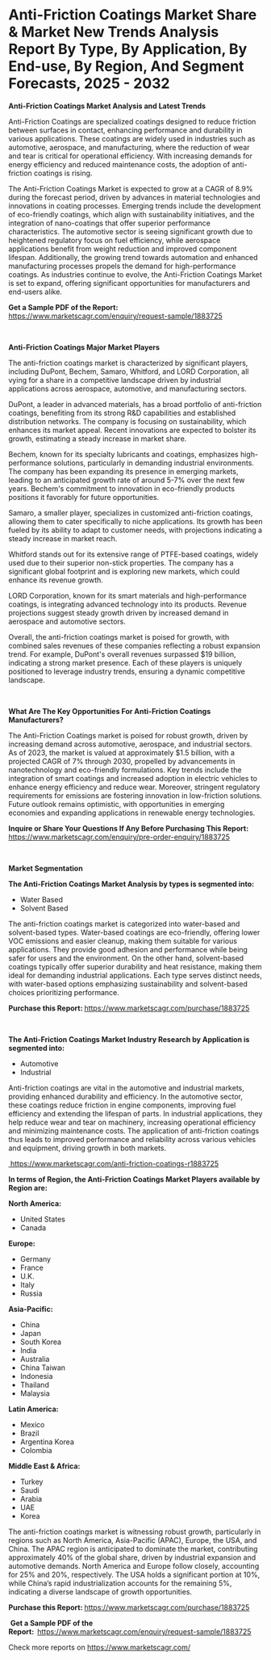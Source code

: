 <p><h1>Anti-Friction Coatings Market Share & Market New Trends Analysis Report By Type, By Application, By End-use, By Region, And Segment Forecasts, 2025 - 2032</h1></p><p><strong>Anti-Friction Coatings Market Analysis and Latest Trends</strong></p>
<p><p>Anti-Friction Coatings are specialized coatings designed to reduce friction between surfaces in contact, enhancing performance and durability in various applications. These coatings are widely used in industries such as automotive, aerospace, and manufacturing, where the reduction of wear and tear is critical for operational efficiency. With increasing demands for energy efficiency and reduced maintenance costs, the adoption of anti-friction coatings is rising.</p><p>The Anti-Friction Coatings Market is expected to grow at a CAGR of 8.9% during the forecast period, driven by advances in material technologies and innovations in coating processes. Emerging trends include the development of eco-friendly coatings, which align with sustainability initiatives, and the integration of nano-coatings that offer superior performance characteristics. The automotive sector is seeing significant growth due to heightened regulatory focus on fuel efficiency, while aerospace applications benefit from weight reduction and improved component lifespan. Additionally, the growing trend towards automation and enhanced manufacturing processes propels the demand for high-performance coatings. As industries continue to evolve, the Anti-Friction Coatings Market is set to expand, offering significant opportunities for manufacturers and end-users alike.</p></p>
<p><strong>Get a Sample PDF of the Report:&nbsp;</strong> <a href="https://www.marketscagr.com/enquiry/request-sample/1883725?utm_campaign=1948&utm_medium=2&utm_source=Github&utm_content=ia&utm_term=03042025&utm_id=anti-friction-coatings">https://www.marketscagr.com/enquiry/request-sample/1883725</a></p>
<p>&nbsp;</p>
<p><strong>Anti-Friction Coatings Major Market Players</strong></p>
<p><p>The anti-friction coatings market is characterized by significant players, including DuPont, Bechem, Samaro, Whitford, and LORD Corporation, all vying for a share in a competitive landscape driven by industrial applications across aerospace, automotive, and manufacturing sectors.</p><p>DuPont, a leader in advanced materials, has a broad portfolio of anti-friction coatings, benefiting from its strong R&D capabilities and established distribution networks. The company is focusing on sustainability, which enhances its market appeal. Recent innovations are expected to bolster its growth, estimating a steady increase in market share.</p><p>Bechem, known for its specialty lubricants and coatings, emphasizes high-performance solutions, particularly in demanding industrial environments. The company has been expanding its presence in emerging markets, leading to an anticipated growth rate of around 5-7% over the next few years. Bechem's commitment to innovation in eco-friendly products positions it favorably for future opportunities.</p><p>Samaro, a smaller player, specializes in customized anti-friction coatings, allowing them to cater specifically to niche applications. Its growth has been fueled by its ability to adapt to customer needs, with projections indicating a steady increase in market reach.</p><p>Whitford stands out for its extensive range of PTFE-based coatings, widely used due to their superior non-stick properties. The company has a significant global footprint and is exploring new markets, which could enhance its revenue growth.</p><p>LORD Corporation, known for its smart materials and high-performance coatings, is integrating advanced technology into its products. Revenue projections suggest steady growth driven by increased demand in aerospace and automotive sectors.</p><p>Overall, the anti-friction coatings market is poised for growth, with combined sales revenues of these companies reflecting a robust expansion trend. For example, DuPont's overall revenues surpassed $19 billion, indicating a strong market presence. Each of these players is uniquely positioned to leverage industry trends, ensuring a dynamic competitive landscape.</p></p>
<p>&nbsp;</p>
<p><strong>What Are The Key Opportunities For Anti-Friction Coatings Manufacturers?</strong></p>
<p><p>The Anti-Friction Coatings market is poised for robust growth, driven by increasing demand across automotive, aerospace, and industrial sectors. As of 2023, the market is valued at approximately $1.5 billion, with a projected CAGR of 7% through 2030, propelled by advancements in nanotechnology and eco-friendly formulations. Key trends include the integration of smart coatings and increased adoption in electric vehicles to enhance energy efficiency and reduce wear. Moreover, stringent regulatory requirements for emissions are fostering innovation in low-friction solutions. Future outlook remains optimistic, with opportunities in emerging economies and expanding applications in renewable energy technologies.</p></p>
<p><strong>Inquire or Share Your Questions If Any Before Purchasing This Report:</strong> <a href="https://www.marketscagr.com/enquiry/pre-order-enquiry/1883725?utm_campaign=1948&utm_medium=2&utm_source=Github&utm_content=ia&utm_term=03042025&utm_id=anti-friction-coatings">https://www.marketscagr.com/enquiry/pre-order-enquiry/1883725</a></p>
<p>&nbsp;</p>
<p><strong>Market Segmentation</strong></p>
<p><strong>The Anti-Friction Coatings Market Analysis by types is segmented into:</strong></p>
<p><ul><li>Water Based</li><li>Solvent Based</li></ul></p>
<p><p>The anti-friction coatings market is categorized into water-based and solvent-based types. Water-based coatings are eco-friendly, offering lower VOC emissions and easier cleanup, making them suitable for various applications. They provide good adhesion and performance while being safer for users and the environment. On the other hand, solvent-based coatings typically offer superior durability and heat resistance, making them ideal for demanding industrial applications. Each type serves distinct needs, with water-based options emphasizing sustainability and solvent-based choices prioritizing performance.</p></p>
<p><strong>Purchase this Report:&nbsp;</strong><a href="https://www.marketscagr.com/purchase/1883725?utm_campaign=1948&utm_medium=2&utm_source=Github&utm_content=ia&utm_term=03042025&utm_id=anti-friction-coatings">https://www.marketscagr.com/purchase/1883725</a></p>
<p>&nbsp;</p>
<p><strong>The Anti-Friction Coatings Market Industry Research by Application is segmented into:</strong></p>
<p><ul><li>Automotive</li><li>Industrial</li></ul></p>
<p><p>Anti-friction coatings are vital in the automotive and industrial markets, providing enhanced durability and efficiency. In the automotive sector, these coatings reduce friction in engine components, improving fuel efficiency and extending the lifespan of parts. In industrial applications, they help reduce wear and tear on machinery, increasing operational efficiency and minimizing maintenance costs. The application of anti-friction coatings thus leads to improved performance and reliability across various vehicles and equipment, driving growth in both markets.</p></p>
<p><a href="https://www.marketscagr.com/anti-friction-coatings-r1883725?utm_campaign=1948&utm_medium=2&utm_source=Github&utm_content=ia&utm_term=03042025&utm_id=anti-friction-coatings">&nbsp;https://www.marketscagr.com/anti-friction-coatings-r1883725</a></p>
<p><strong>In terms of Region, the Anti-Friction Coatings Market Players available by Region are:</strong></p>
<p>
    <p> <strong> North America: </strong>
        <ul>
            <li>United States</li>
            <li>Canada</li>
        </ul>
        </p> 
    <p> <strong> Europe: </strong>
        <ul>
            <li>Germany</li>
            <li>France</li>
            <li>U.K.</li>
            <li>Italy</li>
            <li>Russia</li>
        </ul>
        </p> 
    <p> <strong> Asia-Pacific: </strong>
        <ul>
            <li>China</li>
            <li>Japan</li>
            <li>South Korea</li>
            <li>India</li>
            <li>Australia</li>
            <li>China Taiwan</li>
            <li>Indonesia</li>
            <li>Thailand</li>
            <li>Malaysia</li>
        </ul>
        </p> 
    <p> <strong> Latin America: </strong>
        <ul>
            <li>Mexico</li>
            <li>Brazil</li>
            <li>Argentina Korea</li>
            <li>Colombia</li>
        </ul>
        </p> 
    <p> <strong> Middle East & Africa: </strong>
        <ul>
            <li>Turkey</li>
            <li>Saudi</li>
            <li>Arabia</li>
            <li>UAE</li>
            <li>Korea</li>
        </ul>
    </p>
    </p>
<p><p>The anti-friction coatings market is witnessing robust growth, particularly in regions such as North America, Asia-Pacific (APAC), Europe, the USA, and China. The APAC region is anticipated to dominate the market, contributing approximately 40% of the global share, driven by industrial expansion and automotive demands. North America and Europe follow closely, accounting for 25% and 20%, respectively. The USA holds a significant portion at 10%, while China’s rapid industrialization accounts for the remaining 5%, indicating a diverse landscape of growth opportunities.</p></p>
<p><strong>Purchase this Report: </strong><a href="https://www.marketscagr.com/purchase/1883725?utm_campaign=1948&utm_medium=2&utm_source=Github&utm_content=ia&utm_term=03042025&utm_id=anti-friction-coatings">https://www.marketscagr.com/purchase/1883725</a></p>
<p>&nbsp;<strong>Get a Sample PDF of the Report:&nbsp;&nbsp;</strong><a href="https://www.marketscagr.com/enquiry/request-sample/1883725?utm_campaign=1948&utm_medium=2&utm_source=Github&utm_content=ia&utm_term=03042025&utm_id=anti-friction-coatings">https://www.marketscagr.com/enquiry/request-sample/1883725</a></p>
<p><strong></strong></p>
<p>Check more reports on <a href="https://www.marketscagr.com/?utm_campaign=1948&utm_medium=2&utm_source=Github&utm_content=ia&utm_term=03042025&utm_id=anti-friction-coatings">https://www.marketscagr.com/</a></p>